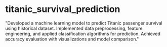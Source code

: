 # titanic_survival_prediction
"Developed a machine learning model to predict Titanic passenger survival using historical dataset. Implemented data preprocessing, feature engineering, and applied classification algorithms for prediction. Achieved accuracy evaluation with visualizations and model comparison."
